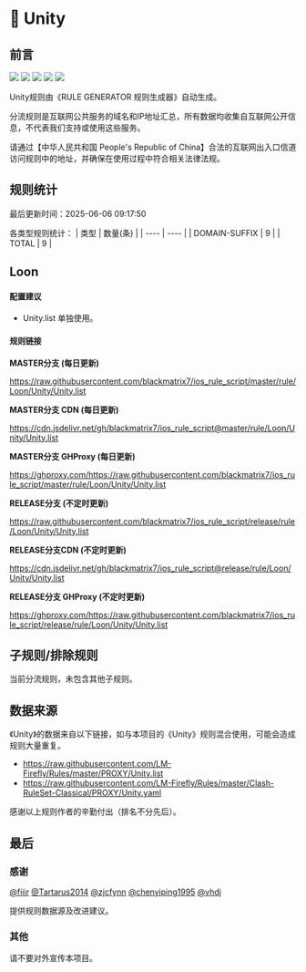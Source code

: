 # 🧸 Unity

## 前言

![](https://shields.io/badge/-移除重复规则-ff69b4) ![](https://shields.io/badge/-DOMAIN与DOMAIN--SUFFIX合并-green) ![](https://shields.io/badge/-DOMAIN--SUFFIX间合并-critical) ![](https://shields.io/badge/-DOMAIN--SUFFIX与DOMAIN--KEYWORD合并-blue) ![](https://shields.io/badge/-IP--CIDR(6)合并-blueviolet) 

Unity规则由《RULE GENERATOR 规则生成器》自动生成。

分流规则是互联网公共服务的域名和IP地址汇总，所有数据均收集自互联网公开信息，不代表我们支持或使用这些服务。

请通过【中华人民共和国 People's Republic of China】合法的互联网出入口信道访问规则中的地址，并确保在使用过程中符合相关法律法规。

## 规则统计

最后更新时间：2025-06-06 09:17:50

各类型规则统计：
| 类型 | 数量(条)  | 
| ---- | ----  |
| DOMAIN-SUFFIX | 9  | 
| TOTAL | 9  | 


## Loon 

#### 配置建议
- Unity.list 单独使用。

#### 规则链接
**MASTER分支 (每日更新)**

https://raw.githubusercontent.com/blackmatrix7/ios_rule_script/master/rule/Loon/Unity/Unity.list

**MASTER分支 CDN (每日更新)**

https://cdn.jsdelivr.net/gh/blackmatrix7/ios_rule_script@master/rule/Loon/Unity/Unity.list

**MASTER分支 GHProxy (每日更新)**

https://ghproxy.com/https://raw.githubusercontent.com/blackmatrix7/ios_rule_script/master/rule/Loon/Unity/Unity.list

**RELEASE分支 (不定时更新)**

https://raw.githubusercontent.com/blackmatrix7/ios_rule_script/release/rule/Loon/Unity/Unity.list

**RELEASE分支CDN (不定时更新)**

https://cdn.jsdelivr.net/gh/blackmatrix7/ios_rule_script@release/rule/Loon/Unity/Unity.list

**RELEASE分支 GHProxy (不定时更新)**

https://ghproxy.com/https://raw.githubusercontent.com/blackmatrix7/ios_rule_script/release/rule/Loon/Unity/Unity.list

## 子规则/排除规则


当前分流规则，未包含其他子规则。

## 数据来源

《Unity》的数据来自以下链接，如与本项目的《Unity》规则混合使用，可能会造成规则大量重复。

- https://raw.githubusercontent.com/LM-Firefly/Rules/master/PROXY/Unity.list
- https://raw.githubusercontent.com/LM-Firefly/Rules/master/Clash-RuleSet-Classical/PROXY/Unity.yaml


感谢以上规则作者的辛勤付出（排名不分先后）。

## 最后

### 感谢

[@fiiir](https://github.com/fiiir) [@Tartarus2014](https://github.com/Tartarus2014) [@zjcfynn](https://github.com/zjcfynn) [@chenyiping1995](https://github.com/chenyiping1995) [@vhdj](https://github.com/vhdj)

提供规则数据源及改进建议。

### 其他

请不要对外宣传本项目。